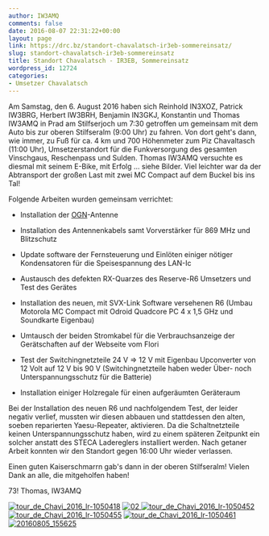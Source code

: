 ```yaml
---
author: IW3AMQ
comments: false
date: 2016-08-07 22:31:22+00:00
layout: page
link: https://drc.bz/standort-chavalatsch-ir3eb-sommereinsatz/
slug: standort-chavalatsch-ir3eb-sommereinsatz
title: Standort Chavalatsch - IR3EB, Sommereinsatz
wordpress_id: 12724
categories:
- Umsetzer Chavalatsch
---
```


Am Samstag, den 6. August 2016 haben sich Reinhold IN3XOZ, Patrick IW3BRG, Herbert IW3BRH, Benjamin IN3GKJ, Konstantin und Thomas IW3AMQ in Prad am Stilfserjoch um 7:30 getroffen um gemeinsam mit dem Auto bis zur oberen Stilfseralm (9:00 Uhr) zu fahren. Von dort geht's dann, wie immer, zu Fuß für ca. 4 km und 700 Höhenmeter zum Piz Chavaltasch (11:00 Uhr), Umsetzerstandort für die Funkversorgung des gesamten Vinschgaus, Reschenpass und Sulden. Thomas IW3AMQ versuchte es diesmal mit seinem E-Bike, mit Erfolg ... siehe Bilder. Viel leichter war da der Abtransport der großen Last mit zwei MC Compact auf dem Buckel bis ins Tal!

Folgende Arbeiten wurden gemeinsam verrichtet:



	
  * Installation der [OGN](http://wiki.glidernet.org/)-Antenne

	
  * Installation des Antennenkabels samt Vorverstärker für 869 MHz und Blitzschutz

	
  * Update software der Fernsteuerung und Einlöten einiger nötiger Kondensatoren für die Speisespannung des LAN-Ic

	
  * Austausch des defekten RX-Quarzes des Reserve-R6 Umsetzers und Test des Gerätes

	
  * Installation des neuen, mit SVX-Link Software versehenen R6 (Umbau Motorola MC Compact mit Odroid Quadcore PC 4 x 1,5 GHz und Soundkarte Eigenbau)

	
  * Umtausch der beiden Stromkabel für die Verbrauchsanzeige der Gerätschaften auf der Webseite vom Flori

	
  * Test der Switchingnetzteile 24 V => 12 V mit Eigenbau Upconverter von 12 Volt auf 12 V bis 90 V (Switchingnetzteile haben weder Über- noch Unterspannungsschutz für die Batterie)

	
  * Installation einiger Holzregale für einen aufgeräumten Geräteraum


Bei der Installation des neuen R6 und nachfolgendem Test, der leider negativ verlief, mussten wir diesen abbauen und stattdessen den alten, soeben reparierten Yaesu-Repeater, aktivieren. Da die Schaltnetzteile keinen Unterspannungsschutz haben, wird zu einem späteren Zeitpunkt ein solcher anstatt des STECA Ladereglers installiert werden. Nach getaner Arbeit konnten wir den Standort gegen 16:00 Uhr wieder verlassen.

Einen guten Kaiserschmarrn gab's dann in der oberen Stilfseralm! Vielen Dank an alle, die mitgeholfen haben!

73! Thomas, IW3AMQ

[![tour_de_Chavi_2016_lr-1050418](https://drc.bz/wp-content/uploads/2016/08/tour_de_Chavi_2016_lr-1050418-200x300.jpg)](https://drc.bz/wp-content/uploads/2016/08/tour_de_Chavi_2016_lr-1050418.jpg) [![02](https://drc.bz/wp-content/uploads/2016/08/02-169x300.jpg) ](https://drc.bz/wp-content/uploads/2016/08/02.jpg)[![tour_de_Chavi_2016_lr-1050452](https://drc.bz/wp-content/uploads/2016/08/tour_de_Chavi_2016_lr-1050452-300x200.jpg)](https://drc.bz/wp-content/uploads/2016/08/tour_de_Chavi_2016_lr-1050452.jpg) [![tour_de_Chavi_2016_lr-1050455](https://drc.bz/wp-content/uploads/2016/08/tour_de_Chavi_2016_lr-1050455-300x200.jpg)](https://drc.bz/wp-content/uploads/2016/08/tour_de_Chavi_2016_lr-1050455.jpg) [![tour_de_Chavi_2016_lr-1050461](https://drc.bz/wp-content/uploads/2016/08/tour_de_Chavi_2016_lr-1050461-300x200.jpg) ](https://drc.bz/wp-content/uploads/2016/08/tour_de_Chavi_2016_lr-1050461.jpg)[![20160805_155625](https://drc.bz/wp-content/uploads/2016/08/20160805_155625-300x225.jpg) ](https://drc.bz/wp-content/uploads/2016/08/20160805_155625.jpg)
